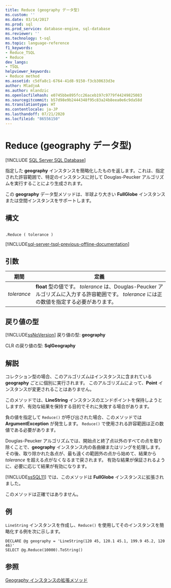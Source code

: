 ```yaml
---
title: Reduce (geography データ型)
ms.custom: ''
ms.date: 03/14/2017
ms.prod: sql
ms.prod_service: database-engine, sql-database
ms.reviewer: ''
ms.technology: t-sql
ms.topic: language-reference
f1_keywords:
- Reduce_TSQL
- Reduce
dev_langs:
- TSQL
helpviewer_keywords:
- Reduce method
ms.assetid: c5dfa8c1-6764-41d8-9150-f3cb30633d3e
author: MladjoA
ms.author: mlandzic
ms.openlocfilehash: e0745bbe895fcc26aceb197c9779f44249825083
ms.sourcegitcommit: b57d98e9b2444348f95c83a24b8eea0e6c9da58d
ms.translationtype: HT
ms.contentlocale: ja-JP
ms.lasthandoff: 07/21/2020
ms.locfileid: "86556150"
---
```

# <a name="reduce-geography-data-type-"></a>Reduce (geography データ型)
[!INCLUDE [SQL Server SQL Database](../../includes/applies-to-version/sql-asdb.md)]

  指定した **geography** インスタンスを簡略化したものを返します。これは、指定された許容範囲で、特定のインスタンスに対して Douglas-Peucker アルゴリズムを実行することにより生成されます。  
  
 この **geography** データ型メソッドは、半球より大きい **FullGlobe** インスタンスまたは空間インスタンスをサポートします。  
  
## <a name="syntax"></a>構文  
  
```  
  
.Reduce ( tolerance )  
```  
  
[!INCLUDE[sql-server-tsql-previous-offline-documentation](../../includes/sql-server-tsql-previous-offline-documentation.md)]

## <a name="arguments"></a>引数

|期間|定義|
|----|----------|
|*tolerance*|**float** 型の値です。 *tolerance* は、Douglas-Peucker アルゴリズムに入力する許容範囲です。 *tolerance* には正の数値を指定する必要があります。|  
  
## <a name="return-types"></a>戻り値の型  
 [!INCLUDE[ssNoVersion](../../includes/ssnoversion-md.md)] 戻り値の型: **geography**  
  
 CLR の戻り値の型: **SqlGeography**  
  
## <a name="remarks"></a>解説  
 コレクション型の場合、このアルゴリズムはインスタンスに含まれている **geography** ごとに個別に実行されます。 このアルゴリズムによって、**Point** インスタンスが変更されることはありません。  
  
 このメソッドでは、**LineString** インスタンスのエンドポイントを保持しようとしますが、有効な結果を保持する目的でそれに失敗する場合があります。  
  
 負の値を指定して `Reduce()` が呼び出された場合、このメソッドでは **ArgumentException** が発生します。 `Reduce()` で使用される許容範囲は正の数値である必要があります。  
  
 Douglas-Peucker アルゴリズムでは、開始点と終了点以外のすべての点を取り除くことで、**geography** インスタンス内の各曲線またはリングを処理します。 その後、取り除かれた各点が、最も遠くの範囲外の点から始めて、結果から *tolerance* を超える点がなくなるまで戻されます。 有効な結果が保証されるように、必要に応じて結果が有効になります。  
  
 [!INCLUDE[ssSQL11](../../includes/sssql11-md.md)] では、このメソッドは **FullGlobe** インスタンスに拡張されました。  
  
 このメソッドは正確ではありません。  
  
## <a name="examples"></a>例  
 `LineString` インスタンスを作成し、`Reduce()` を使用してそのインスタンスを簡略化する例を次に示します。  
  
```  
DECLARE @g geography = 'LineString(120 45, 120.1 45.1, 199.9 45.2, 120 46)'  
SELECT @g.Reduce(10000).ToString()  
```  
  
## <a name="see-also"></a>参照  
 [Geography インスタンスの拡張メソッド](../../t-sql/spatial-geography/extended-methods-on-geography-instances.md)  
  
  
